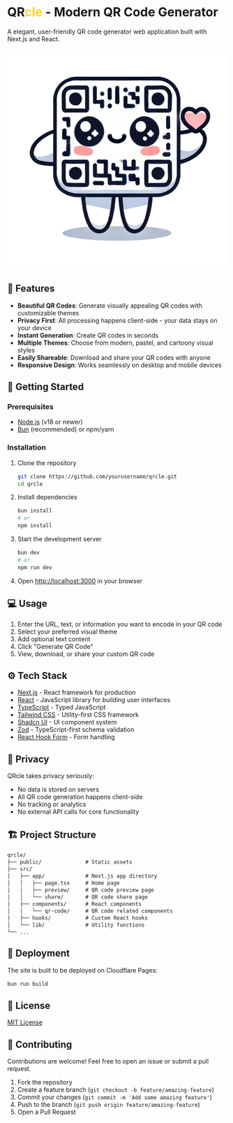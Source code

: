 # QR<span style="color: #F9D923;">cle</span> - Modern QR Code Generator

A elegant, user-friendly QR code generator web application built with Next.js and React.

![QRcle Logo](/public/qrcle.png)

## 🌟 Features

- **Beautiful QR Codes**: Generate visually appealing QR codes with customizable themes
- **Privacy First**: All processing happens client-side - your data stays on your device
- **Instant Generation**: Create QR codes in seconds
- **Multiple Themes**: Choose from modern, pastel, and cartoony visual styles
- **Easily Shareable**: Download and share your QR codes with anyone
- **Responsive Design**: Works seamlessly on desktop and mobile devices

## 🚀 Getting Started

### Prerequisites

- [Node.js](https://nodejs.org/) (v18 or newer)
- [Bun](https://bun.sh/) (recommended) or npm/yarn

### Installation

1. Clone the repository
   ```bash
   git clone https://github.com/yourusername/qrcle.git
   cd qrcle
   ```

2. Install dependencies
   ```bash
   bun install
   # or
   npm install
   ```

3. Start the development server
   ```bash
   bun dev
   # or
   npm run dev
   ```

4. Open [http://localhost:3000](http://localhost:3000) in your browser

## 💻 Usage

1. Enter the URL, text, or information you want to encode in your QR code
2. Select your preferred visual theme
3. Add optional text content
4. Click "Generate QR Code"
5. View, download, or share your custom QR code

## ⚙️ Tech Stack

- [Next.js](https://nextjs.org/) - React framework for production
- [React](https://reactjs.org/) - JavaScript library for building user interfaces
- [TypeScript](https://www.typescriptlang.org/) - Typed JavaScript
- [Tailwind CSS](https://tailwindcss.com/) - Utility-first CSS framework
- [Shadcn UI](https://ui.shadcn.com/) - UI component system
- [Zod](https://github.com/colinhacks/zod) - TypeScript-first schema validation
- [React Hook Form](https://react-hook-form.com/) - Form handling

## 🔐 Privacy

QRcle takes privacy seriously:
- No data is stored on servers
- All QR code generation happens client-side
- No tracking or analytics
- No external API calls for core functionality

## 🏗️ Project Structure

```
qrcle/
├── public/              # Static assets
├── src/
│   ├── app/             # Next.js app directory
│   │   ├── page.tsx     # Home page
│   │   ├── preview/     # QR code preview page
│   │   └── share/       # QR code share page
│   ├── components/      # React components
│   │   └── qr-code/     # QR code related components
│   ├── hooks/           # Custom React hooks
│   └── lib/             # Utility functions
└── ...
```

## 📱 Deployment

The site is built to be deployed on Cloudflare Pages:

```bash
bun run build
```

## 📄 License

[MIT License](LICENSE)

## 🤝 Contributing

Contributions are welcome! Feel free to open an issue or submit a pull request.

1. Fork the repository
2. Create a feature branch (`git checkout -b feature/amazing-feature`)
3. Commit your changes (`git commit -m 'Add some amazing feature'`)
4. Push to the branch (`git push origin feature/amazing-feature`)
5. Open a Pull Request